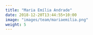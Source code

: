 ```yaml
---
title: "Maria Emília Andrade"
date: 2018-12-20T13:44:55+10:00
image: "images/team/mariaemilia.png"
weight: 5
---
```

